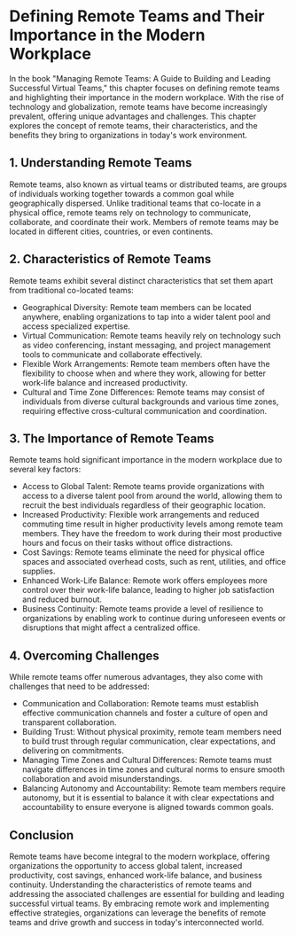 # Defining Remote Teams and Their Importance in the Modern Workplace

In the book "Managing Remote Teams: A Guide to Building and Leading Successful Virtual Teams," this chapter focuses on defining remote teams and highlighting their importance in the modern workplace. With the rise of technology and globalization, remote teams have become increasingly prevalent, offering unique advantages and challenges. This chapter explores the concept of remote teams, their characteristics, and the benefits they bring to organizations in today's work environment.

## 1\. Understanding Remote Teams

Remote teams, also known as virtual teams or distributed teams, are groups of individuals working together towards a common goal while geographically dispersed. Unlike traditional teams that co-locate in a physical office, remote teams rely on technology to communicate, collaborate, and coordinate their work. Members of remote teams may be located in different cities, countries, or even continents.

## 2\. Characteristics of Remote Teams

Remote teams exhibit several distinct characteristics that set them apart from traditional co-located teams:

- Geographical Diversity: Remote team members can be located anywhere, enabling organizations to tap into a wider talent pool and access specialized expertise.
- Virtual Communication: Remote teams heavily rely on technology such as video conferencing, instant messaging, and project management tools to communicate and collaborate effectively.
- Flexible Work Arrangements: Remote team members often have the flexibility to choose when and where they work, allowing for better work-life balance and increased productivity.
- Cultural and Time Zone Differences: Remote teams may consist of individuals from diverse cultural backgrounds and various time zones, requiring effective cross-cultural communication and coordination.

## 3\. The Importance of Remote Teams

Remote teams hold significant importance in the modern workplace due to several key factors:

- Access to Global Talent: Remote teams provide organizations with access to a diverse talent pool from around the world, allowing them to recruit the best individuals regardless of their geographic location.
- Increased Productivity: Flexible work arrangements and reduced commuting time result in higher productivity levels among remote team members. They have the freedom to work during their most productive hours and focus on their tasks without office distractions.
- Cost Savings: Remote teams eliminate the need for physical office spaces and associated overhead costs, such as rent, utilities, and office supplies.
- Enhanced Work-Life Balance: Remote work offers employees more control over their work-life balance, leading to higher job satisfaction and reduced burnout.
- Business Continuity: Remote teams provide a level of resilience to organizations by enabling work to continue during unforeseen events or disruptions that might affect a centralized office.

## 4\. Overcoming Challenges

While remote teams offer numerous advantages, they also come with challenges that need to be addressed:

- Communication and Collaboration: Remote teams must establish effective communication channels and foster a culture of open and transparent collaboration.
- Building Trust: Without physical proximity, remote team members need to build trust through regular communication, clear expectations, and delivering on commitments.
- Managing Time Zones and Cultural Differences: Remote teams must navigate differences in time zones and cultural norms to ensure smooth collaboration and avoid misunderstandings.
- Balancing Autonomy and Accountability: Remote team members require autonomy, but it is essential to balance it with clear expectations and accountability to ensure everyone is aligned towards common goals.

## Conclusion

Remote teams have become integral to the modern workplace, offering organizations the opportunity to access global talent, increased productivity, cost savings, enhanced work-life balance, and business continuity. Understanding the characteristics of remote teams and addressing the associated challenges are essential for building and leading successful virtual teams. By embracing remote work and implementing effective strategies, organizations can leverage the benefits of remote teams and drive growth and success in today's interconnected world.
